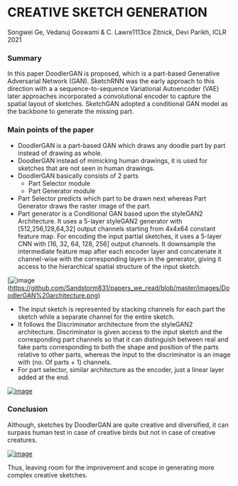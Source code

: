 # CREATIVE SKETCH GENERATION
Songwei Ge, Vedanuj Goswami & C. Lawre1113ce Zitnick, Devi Parikh, ICLR 2021
### Summary
In this paper DoodlerGAN is proposed, which is a part-based Generative Adversarial Network (GAN). SketchRNN was the early approach to this direction with a a sequence-to-sequence Variational Autoencoder (VAE) later approaches incorporated a convolutional encoder to capture the spatial layout of sketches.  SketchGAN adopted a conditional GAN model as the backbone to generate the missing part. 
### Main points of the paper
- DoodlerGAN is a part-based GAN which draws any doodle part by part instead of drawing as whole. 
- DoodlerGAN instead of mimicking human drawings, it is used for sketches that are not seen in human drawings.
- DoodlerGAN basically consists of 2 parts
    - Part Selector module 
    - Part Generator module 
- Part Selector predicts which part to be drawn next whereas Part Generator draws the raster image of the part. 
- Part generator is a Conditional GAN based upon the styleGAN2 Architecture. It uses a 5-layer styleGAN2 generator with [512,256,128,64,32] output channels starting from 4x4x64 constant feature map. For encoding the input partial sketches, it uses a 5-layer CNN with [16, 32, 64, 128, 256] output channels. It downsample the intermediate feature map after each encoder layer and concatenate it channel-wise with the corresponding layers in the generator, giving it access to the hierarchical spatial structure of the input sketch. 

[![image](https://user-images.githubusercontent.com/76916164/127901570-e6dc6414-675a-4b39-8ebf-975ac620a2f5.png)(https://github.com/Sandstorm831/papers_we_read/blob/master/images/DoodlerGAN%20architecture.png)


- The input sketch is represented by stacking channels for each part the sketch while a separate channel for the entire sketch. 
- It follows the Discriminator architecture from the styleGAN2 architecture. Discriminator is given access to the input sketch and the corresponding part channels so that it can distinguish between real and fake parts corresponding to both the shape and position of the parts relative to other parts, whereas the input to the discriminator is an image with (no. Of parts + 1) channels. 
- For part selector, similar architecture as the encoder, just a linear layer added at the end. 

[![image](https://user-images.githubusercontent.com/76916164/127901684-109844f1-3f08-460e-8169-e21faa89bd00.png)](https://github.com/Sandstorm831/papers_we_read/blob/master/images/Output%20images.png)

### Conclusion
Although, sketches by DoodlerGAN are quite creative and diversified, it can surpass human test in case of creative birds but not in case of creative creatures. 

[![image](https://user-images.githubusercontent.com/76916164/127901759-187eeafb-0626-47e1-adda-42dfe79cb0c2.png)](https://github.com/Sandstorm831/papers_we_read/blob/master/images/Conclusion.png)

Thus, leaving room for the improvement and scope in generating more complex creative sketches. 

